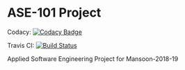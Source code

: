 # ASE-101 Project

Codacy:  [![Codacy Badge](https://api.codacy.com/project/badge/Grade/2cb73310b957433cb444971e902e8af9)](https://www.codacy.com/app/vijendra.cute/ASE-101?utm_source=github.com&amp;utm_medium=referral&amp;utm_content=rajvijen/ASE-101&amp;utm_campaign=Badge_Grade)

Travis CI: [![Build Status](https://travis-ci.com/rajvijen/ASE-101.svg?branch=master)](https://travis-ci.com/rajvijen/ASE-101)

Applied Software Engineering Project for Mansoon-2018-19
